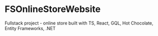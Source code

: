 # FSOnlineStoreWebsite
Fullstack project - online store built with TS, React, GQL, Hot Chocolate, Entity Frameworks, .NET
